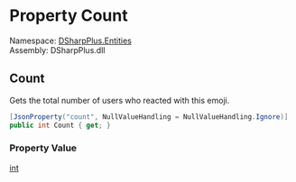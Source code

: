 # Property Count

Namespace: [DSharpPlus.Entities](DSharpPlus.Entities.md)  
Assembly: DSharpPlus.dll

## <a id="DSharpPlus_Entities_DiscordReaction_Count"></a>Count

Gets the total number of users who reacted with this emoji.

```csharp
[JsonProperty("count", NullValueHandling = NullValueHandling.Ignore)]
public int Count { get; }
```

### Property Value

[int](https://learn.microsoft.com/dotnet/api/system.int32)

